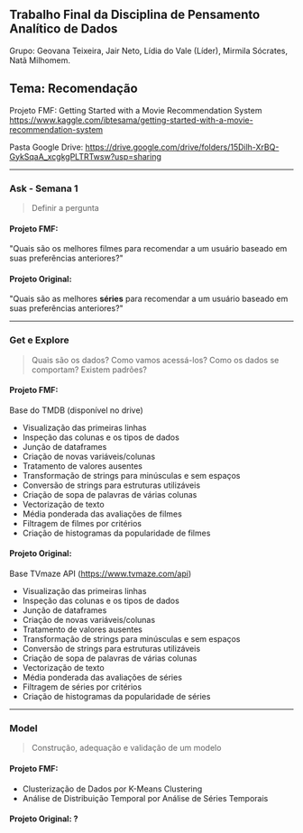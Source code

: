 ## Trabalho Final da Disciplina de Pensamento Analítico de Dados

Grupo: Geovana Teixeira, Jair Neto, Lídia do Vale (Líder), Mirmila Sócrates, Natã Milhomem.

## Tema: Recomendação
Projeto FMF:
Getting Started with a Movie Recommendation System
https://www.kaggle.com/ibtesama/getting-started-with-a-movie-recommendation-system

Pasta Google Drive:
https://drive.google.com/drive/folders/15Dilh-XrBQ-GykSqaA_xcgkgPLTRTwsw?usp=sharing

---

### Ask - Semana 1
> Definir a pergunta

#### Projeto FMF: 
"Quais são os melhores filmes para recomendar a um usuário baseado em suas preferências anteriores?"


#### Projeto Original: 
"Quais são as melhores **séries** para recomendar a um usuário baseado em suas preferências anteriores?"

---

### Get e Explore
> Quais são os dados? Como vamos acessá-los?
> Como os dados se comportam? Existem padrões?

#### Projeto FMF: 
Base do TMDB (disponível no drive)
- Visualização das primeiras linhas
- Inspeção das colunas e os tipos de dados
- Junção de dataframes
- Criação de novas variáveis/colunas
- Tratamento de valores ausentes
- Transformação de strings para minúsculas e sem espaços
- Conversão de strings para estruturas utilizáveis
- Criação de sopa de palavras de várias colunas
- Vectorização de texto
- Média ponderada das avaliações de filmes
- Filtragem de filmes por critérios
- Criação de histogramas da popularidade de filmes



#### Projeto Original: 
Base TVmaze API (https://www.tvmaze.com/api)
- Visualização das primeiras linhas
- Inspeção das colunas e os tipos de dados
- Junção de dataframes
- Criação de novas variáveis/colunas
- Tratamento de valores ausentes
- Transformação de strings para minúsculas e sem espaços
- Conversão de strings para estruturas utilizáveis
- Criação de sopa de palavras de várias colunas
- Vectorização de texto
- Média ponderada das avaliações de séries
- Filtragem de séries por critérios
- Criação de histogramas da popularidade de séries

---

### Model
> Construção, adequação e validação de um modelo

#### Projeto FMF:
- Clusterização de Dados por K-Means Clustering
- Análise de Distribuição Temporal por Análise de Séries Temporais


#### Projeto Original: ?

